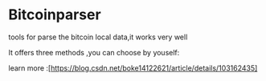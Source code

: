 # Bitcoinparser
tools for parse the bitcoin local data,it works very well 

It offers three methods ,you can choose by youself:


learn more :[https://blog.csdn.net/boke14122621/article/details/103162435]


